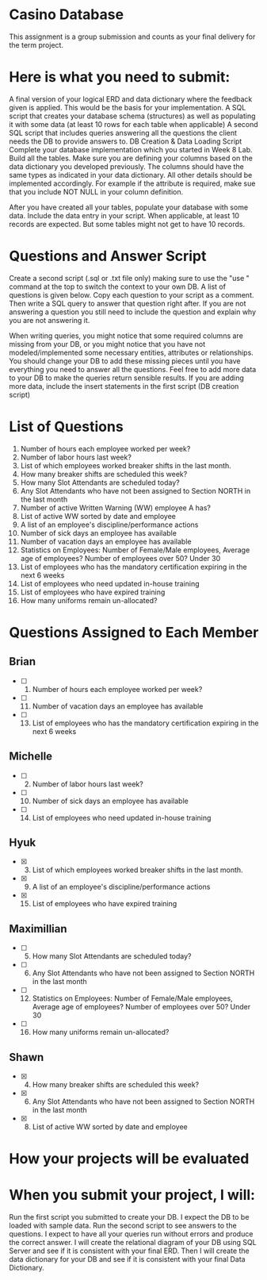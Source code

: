 # Casino Database
This assignment is a group submission and counts as your final delivery for the term project.

# Here is what you need to submit:

A final version of your logical ERD and data dictionary where the feedback given is applied. This would be the basis for your implementation. 
A SQL script that creates your database schema (structures) as well as populating it with some data (at least 10 rows for each table when applicable)
A second SQL script that includes queries answering all the questions the client needs the DB to provide answers to. 
DB Creation & Data Loading Script
Complete your database implementation which you started in Week 8 Lab. Build all the tables. Make sure you are defining your columns based on the data dictionary you developed previously. The columns should have the same types as indicated in your data dictionary. All other details should be implemented accordingly. For example if the attribute is required,  make sue that you include NOT NULL in your column definition.  

After you have created all your tables, populate your database with some data. Include the data entry in your script. When applicable, at least 10 records are expected. But some tables might not get to have 10 records.

# Questions and Answer Script
Create a second script (.sql or .txt file only) making sure to use the "use <db-name>" command at the top to switch the context to your own DB. A list of questions is given below. Copy each question to your script as a comment. Then write a SQL query to answer that question right after. If you are not answering a question you still need to include the question and explain why you are not answering it.

When writing queries, you might notice that some required columns are missing from your DB, or you might notice that you have not modeled/implemented some necessary entities, attributes or relationships. You should change your DB to add these missing pieces until you have everything you need to answer all the questions. Feel free to add more data to your DB to make the queries return sensible results. If you are adding more data, include the insert statements in the first script (DB creation script)

# List of Questions
1. Number of hours each employee worked per week?
2. Number of labor hours last week?
3. List of which employees worked breaker shifts in the last month.
4. How many breaker shifts are scheduled this week?
5. How many Slot Attendants are scheduled today?
6. Any Slot Attendants who have not been assigned to Section NORTH in the last month
7. Number of active Written Warning (WW) employee A has?
8. List of active WW sorted by date and employee
9. A list of an employee's discipline/performance actions
10. Number of sick days an employee has available
11. Number of vacation days an employee has available
12. Statistics on Employees: Number of Female/Male employees, Average age of employees? Number of employees over 50? Under 30
13. List of employees who has the mandatory certification expiring in the next 6 weeks
14. List of employees who need updated in-house training
15. List of employees who have expired training
16. How many uniforms remain un-allocated?

# Questions Assigned to Each Member

## Brian
- [ ] 1. Number of hours each employee worked per week?                             
- [ ] 11. Number of vacation days an employee has available
- [ ] 13. List of employees who has the mandatory certification expiring in the next 6 weeks 
 
 
## Michelle
- [ ] 2. Number of labor hours last week?   
- [ ] 10. Number of sick days an employee has available
- [ ] 14. List of employees who need updated in-house training    

                           
 
## Hyuk
- [x] 3. List of which employees worked breaker shifts in the last month. 
- [x] 9. A list of an employee's discipline/performance actions
- [x] 15. List of employees who have expired training       


 
## Maximillian
- [ ] 5. How many Slot Attendants are scheduled today?  
- [ ] 6. Any Slot Attendants who have not been assigned to Section NORTH in the last month
- [ ] 12. Statistics on Employees: Number of Female/Male employees, Average age of employees? Number of employees over 50? Under 30   
- [ ] 16. How many uniforms remain un-allocated?

## Shawn
- [x] 4. How many breaker shifts are scheduled this week?   
- [x] 6. Any Slot Attendants who have not been assigned to Section NORTH in the last month
- [x] 8. List of active WW sorted by date and employee       


# How your projects will be evaluated
# When you submit your project, I will:

Run the first script you submitted to create your DB. I expect the DB to be loaded with sample data. 
Run the second script to see answers to the questions. I expect to have all your queries run without errors and produce the correct answer.
I will create the relational diagram of your DB using SQL Server and see if it is consistent with your final ERD.
Then I will create the data dictionary for your DB and see if it is consistent with your final Data Dictionary.
